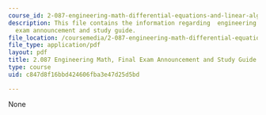 ```yaml
---
course_id: 2-087-engineering-math-differential-equations-and-linear-algebra-fall-2014
description: This file contains the information regarding  engineering math, final
  exam announcement and study guide.
file_location: /coursemedia/2-087-engineering-math-differential-equations-and-linear-algebra-fall-2014/c847d8f16bbd424606fba3e47d25d5bd_MIT2_087F14_FinExAnnoStuGu.pdf
file_type: application/pdf
layout: pdf
title: 2.087 Engineering Math, Final Exam Announcement and Study Guide
type: course
uid: c847d8f16bbd424606fba3e47d25d5bd

---
```

None